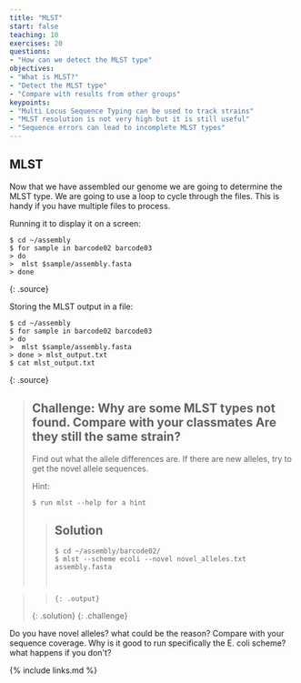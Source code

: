 ```yaml
---
title: "MLST"
start: false
teaching: 10
exercises: 20
questions:
- "How can we detect the MLST type"
objectives:
- "What is MLST?"
- "Detect the MLST type"
- "Compare with results from other groups"
keypoints:
- "Multi Locus Sequence Typing can be used to track strains"
- "MLST resolution is not very high but it is still useful"
- "Sequence errors can lead to incomplete MLST types"
---
```


## MLST

Now that we have assembled our genome we are going to determine the MLST type. We are going to use a loop to cycle through the files. This is handy if you have multiple files to process.

Running it to display it on a screen:
~~~
$ cd ~/assembly
$ for sample in barcode02 barcode03
> do
>  mlst $sample/assembly.fasta
> done
~~~
{: .source}

Storing the MLST output in a file:
~~~
$ cd ~/assembly
$ for sample in barcode02 barcode03
> do
>  mlst $sample/assembly.fasta
> done > mlst_output.txt
$ cat mlst_output.txt
~~~
{: .source}

> ## Challenge: Why are some MLST types not found. Compare with your classmates Are they still the same strain?
>
> Find out what the allele differences are. If there are new alleles, try to get the novel allele sequences.  
> 
>
> Hint:
> ~~~
> $ run mlst --help for a hint
> ~~~
> 
> 
> > ## Solution
> >
> > 
> > ~~~
> > $ cd ~/assembly/barcode02/
> > $ mlst --scheme ecoli --novel novel_alleles.txt assembly.fasta
> >  
> > 
> > 

> > 
> > 
> > ~~~
> > {: .output}
> {: .solution}
{: .challenge}

Do you have novel alleles? what could be the reason? Compare with your sequence coverage. Why is it good to run specifically the E. coli scheme? what happens if you don't? 


{% include links.md %}
